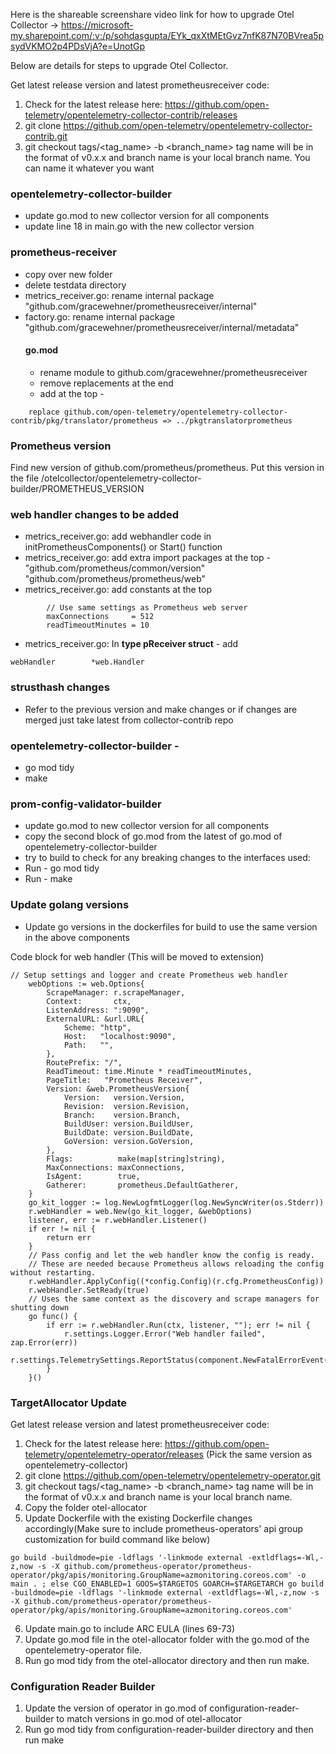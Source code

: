 Here is the shareable screenshare video link for how to upgrade Otel Collector -> https://microsoft-my.sharepoint.com/:v:/p/sohdasgupta/EYk_qxXtMEtGvz7nfK87N70BVrea5psydVKMO2p4PDsVjA?e=UnotGp

Below are details for steps to upgrade Otel Collector.

Get latest release version and latest prometheusreceiver code:
1. Check for the latest release here: https://github.com/open-telemetry/opentelemetry-collector-contrib/releases
2. git clone https://github.com/open-telemetry/opentelemetry-collector-contrib.git
3. git checkout tags/<tag_name> -b <branch_name>   tag name will be in the format of v0.x.x and branch name is your local branch name. You can name it whatever you want

### opentelemetry-collector-builder
* update go.mod to new collector version for all components
* update line 18 in main.go with the new collector version
### prometheus-receiver
* copy over new folder
* delete testdata directory
* metrics_receiver.go: rename internal package "github.com/gracewehner/prometheusreceiver/internal"
* factory.go: rename internal package "github.com/gracewehner/prometheusreceiver/internal/metadata"
    #### go.mod 
    * rename module to github.com/gracewehner/prometheusreceiver
    * remove replacements at the end
    * add at the top - 
```
    replace github.com/open-telemetry/opentelemetry-collector-contrib/pkg/translator/prometheus => ../pkgtranslatorprometheus
```
### Prometheus version
Find new version of github.com/prometheus/prometheus. Put this version in the file /otelcollector/opentelemetry-collector-builder/PROMETHEUS_VERSION

### web handler changes to be added 
* metrics_receiver.go: add webhandler code in initPrometheusComponents() or Start() function
* metrics_receiver.go: add extra import packages at the top - 
	"github.com/prometheus/common/version"
	"github.com/prometheus/prometheus/web"
* metrics_receiver.go: add constants at the top
```
		// Use same settings as Prometheus web server
		maxConnections     = 512
		readTimeoutMinutes = 10
```
* metrics_receiver.go: In **type pReceiver struct** - add 
```
webHandler        *web.Handler
```
<!-- internal/otlp_transaction.go: in Append() function before if len(t.externalLabels) != 0 (currently line 92) add labels = labels.Copy() -->

### strusthash changes 
* Refer to the previous version and make changes or if changes are merged just take latest from collector-contrib repo

### opentelemetry-collector-builder - 
* go mod tidy
* make


### prom-config-validator-builder
* update go.mod to new collector version for all components
* copy the second block of go.mod from the latest of go.mod of opentelemetry-collector-builder 
* try to build to check for any breaking changes to the interfaces used: 
* Run - go mod tidy
* Run - make


### Update golang versions
* Update go versions in the dockerfiles for build to use the same version in the above components

Code block for web handler (This will be moved to extension)
```
// Setup settings and logger and create Prometheus web handler
	webOptions := web.Options{
		ScrapeManager: r.scrapeManager,
		Context:       ctx,
		ListenAddress: ":9090",
		ExternalURL: &url.URL{
			Scheme: "http",
			Host:   "localhost:9090",
			Path:   "",
		},
		RoutePrefix: "/",
		ReadTimeout: time.Minute * readTimeoutMinutes,
		PageTitle:   "Prometheus Receiver",
		Version: &web.PrometheusVersion{
			Version:   version.Version,
			Revision:  version.Revision,
			Branch:    version.Branch,
			BuildUser: version.BuildUser,
			BuildDate: version.BuildDate,
			GoVersion: version.GoVersion,
		},
		Flags:          make(map[string]string),
		MaxConnections: maxConnections,
		IsAgent:        true,
		Gatherer:       prometheus.DefaultGatherer,
	}
	go_kit_logger := log.NewLogfmtLogger(log.NewSyncWriter(os.Stderr))
	r.webHandler = web.New(go_kit_logger, &webOptions)
	listener, err := r.webHandler.Listener()
	if err != nil {
		return err
	}
	// Pass config and let the web handler know the config is ready.
	// These are needed because Prometheus allows reloading the config without restarting.
	r.webHandler.ApplyConfig((*config.Config)(r.cfg.PrometheusConfig))
	r.webHandler.SetReady(true)
	// Uses the same context as the discovery and scrape managers for shutting down
	go func() {
		if err := r.webHandler.Run(ctx, listener, ""); err != nil {
			r.settings.Logger.Error("Web handler failed", zap.Error(err))
			r.settings.TelemetrySettings.ReportStatus(component.NewFatalErrorEvent(err))
		}
	}()
``` 

### TargetAllocator Update
Get latest release version and latest prometheusreceiver code:
1. Check for the latest release here: https://github.com/open-telemetry/opentelemetry-operator/releases (Pick the same version as opentelemetry-collector)
2. git clone https://github.com/open-telemetry/opentelemetry-operator.git
3. git checkout tags/<tag_name> -b <branch_name>   tag name will be in the format of v0.x.x and branch name is your local branch name. 
4. Copy the folder otel-allocator
5. Update Dockerfile with the existing Dockerfile changes accordingly(Make sure to include prometheus-operators' api group customization for build command like below)
```
go build -buildmode=pie -ldflags '-linkmode external -extldflags=-Wl,-z,now -s -X github.com/prometheus-operator/prometheus-operator/pkg/apis/monitoring.GroupName=azmonitoring.coreos.com' -o main . ; else CGO_ENABLED=1 GOOS=$TARGETOS GOARCH=$TARGETARCH go build -buildmode=pie -ldflags '-linkmode external -extldflags=-Wl,-z,now -s -X github.com/prometheus-operator/prometheus-operator/pkg/apis/monitoring.GroupName=azmonitoring.coreos.com'
```
6. Update main.go to include ARC EULA (lines 69-73)
7. Update go.mod file in the otel-allocator folder with the go.mod of the opentelemetry-operator file.
8. Run go mod tidy from the otel-allocator directory and then run make.

### Configuration Reader Builder
1. Update the version of operator in go.mod of configuration-reader-builder to match versions in go.mod of otel-allocator
2. Run go mod tidy from configuration-reader-builder directory and then run make